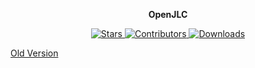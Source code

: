 

<p align="center"><strong>OpenJLC</strong></p>

<p align="center">
  <a href="https://github.com/canmi21/openjlc/stargazers">
    <img src="https://img.shields.io/github/stars/canmi21/openjlc?color=ffcb47&labelColor=black&style=flat-square&logo=github&label=Stars" alt="Stars">
  </a>
  <a href="https://github.com/canmi21/openjlc/graphs/contributors">
    <img src="https://img.shields.io/github/contributors/canmi21/openjlc?style=flat-square&logo=github&label=Contributors&labelColor=black" alt="Contributors">
  </a>
  <a href="https://github.com/canmi21/openjlc/releases">
    <img src="https://img.shields.io/github/downloads/canmi21/openjlc/total?color=369eff&labelColor=black&logo=github&style=flat-square&label=Downloads" alt="Downloads">
  </a>
</p>

[Old Version](https://github.com/canmi21/openjlc/tree/dev)
